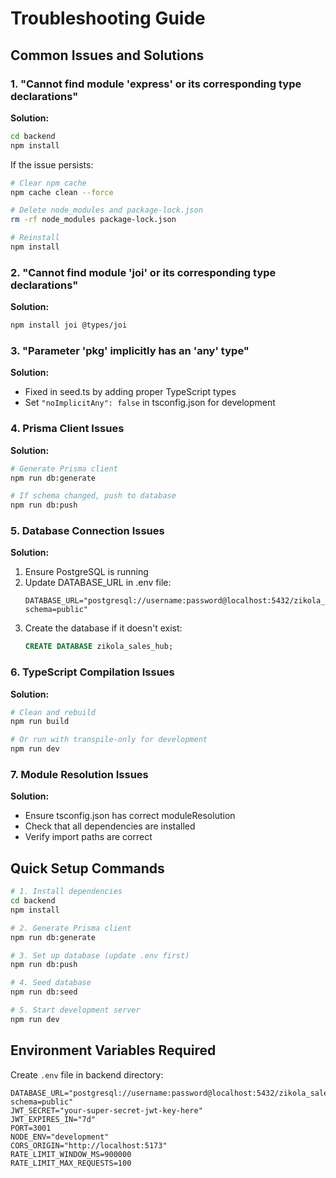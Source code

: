 # Troubleshooting Guide

## Common Issues and Solutions

### 1. "Cannot find module 'express' or its corresponding type declarations"

**Solution:**
```bash
cd backend
npm install
```

If the issue persists:
```bash
# Clear npm cache
npm cache clean --force

# Delete node_modules and package-lock.json
rm -rf node_modules package-lock.json

# Reinstall
npm install
```

### 2. "Cannot find module 'joi' or its corresponding type declarations"

**Solution:**
```bash
npm install joi @types/joi
```

### 3. "Parameter 'pkg' implicitly has an 'any' type"

**Solution:**
- Fixed in seed.ts by adding proper TypeScript types
- Set `"noImplicitAny": false` in tsconfig.json for development

### 4. Prisma Client Issues

**Solution:**
```bash
# Generate Prisma client
npm run db:generate

# If schema changed, push to database
npm run db:push
```

### 5. Database Connection Issues

**Solution:**
1. Ensure PostgreSQL is running
2. Update DATABASE_URL in .env file:
   ```env
   DATABASE_URL="postgresql://username:password@localhost:5432/zikola_sales_hub?schema=public"
   ```
3. Create the database if it doesn't exist:
   ```sql
   CREATE DATABASE zikola_sales_hub;
   ```

### 6. TypeScript Compilation Issues

**Solution:**
```bash
# Clean and rebuild
npm run build

# Or run with transpile-only for development
npm run dev
```

### 7. Module Resolution Issues

**Solution:**
- Ensure tsconfig.json has correct moduleResolution
- Check that all dependencies are installed
- Verify import paths are correct

## Quick Setup Commands

```bash
# 1. Install dependencies
cd backend
npm install

# 2. Generate Prisma client
npm run db:generate

# 3. Set up database (update .env first)
npm run db:push

# 4. Seed database
npm run db:seed

# 5. Start development server
npm run dev
```

## Environment Variables Required

Create `.env` file in backend directory:
```env
DATABASE_URL="postgresql://username:password@localhost:5432/zikola_sales_hub?schema=public"
JWT_SECRET="your-super-secret-jwt-key-here"
JWT_EXPIRES_IN="7d"
PORT=3001
NODE_ENV="development"
CORS_ORIGIN="http://localhost:5173"
RATE_LIMIT_WINDOW_MS=900000
RATE_LIMIT_MAX_REQUESTS=100
```
